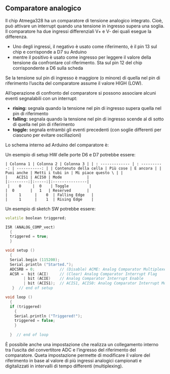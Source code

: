 ## **Comparatore analogico**

Il chip Atmega328 ha un comparatore di tensione analogico integrato. Cioè, può attivare un interrupt quando una tensione in ingresso supera una soglia. Il comparatore ha due ingressi differenziali V+ e V- dei quali esegue la differenza. 
-	Uno degli ingressi, il negativo è usato come riferimento, è il pin 13 sul chip e corrisponde a D7 su Arduino
-	mentre il positivo è usato come ingresso per leggere il valore della tensione da confrontare col riferimento. Sta sul pin 12 del chip corrispondente a D6 sulla scheda

Se la tensione sul pin di ingresso è maggiore (o minore) di quella nel pin di riferimento l’uscita del comparatore assume il valore HIGH (LOW).

All’operazione di confronto del comparatore si possono associare alcuni eventi segnalabili con un interrupt:
-	**rising:** segnala quando la tensione nel pin di ingresso supera quella nel pin di riferimento 
-	**falling:** segnala quando la tensione nel pin di ingresso scende al di sotto di quella nel pin di riferimento
-	**toggle:** segnala entrambi gli eventi precedenti (con soglie differenti per ciascuno per evitare oscillazioni)

Lo schema interno ad Arduino del comparatore è:

 


Un esempio di setup HW delle porte D6 e D7 potrebbe essere:



    | Colonna 1 | Colonna 2 | Colonna 3 | | : ------------- | : ----------: | -----------: | | Contenuto della cella | Più cose | E ancora | | Puoi anche | Metti i tubi in | Mi piace questo \ | |
    |    ACIS1 | ACIS0 | Mode           |
    |:--------:|:-----:|:---------------|
  	 |    0     |  0    | Toggle         |
   	|  0       |   1   | Reserved       |
    |	  1      |    0  | Falling Edge   |
    |	  1      |    1  | Rising Edge    |


Un esempio di sketch SW potrebbe essere:

```C++
volatile boolean triggered;

ISR (ANALOG_COMP_vect)
  {
  triggered = true;
  }

void setup ()
  {
  Serial.begin (115200);
  Serial.println ("Started.");
  ADCSRB = 0;           // (Disable) ACME: Analog Comparator Multiplexer Enable
  ACSR =  bit (ACI)     // (Clear) Analog Comparator Interrupt Flag
        | bit (ACIE)    // Analog Comparator Interrupt Enable
        | bit (ACIS1);  // ACIS1, ACIS0: Analog Comparator Interrupt Mode Select (trigger on falling edge)
   }  // end of setup

void loop ()
  {
  if (triggered)
    {
    Serial.println ("Triggered!"); 
    triggered = false;
    }
  
  }  // end of loop
```
 È possibile anche una impostazione che realizza un collegamento interno tra l’uscita del convertitore ADC e l’ingresso del riferimento del comparatore. Queta impostazione permette di modificare il valore del riferimento in base al valore di più ingressi analogici campionati e digitalizzati in intervalli di tempo differenti (multiplexing).

